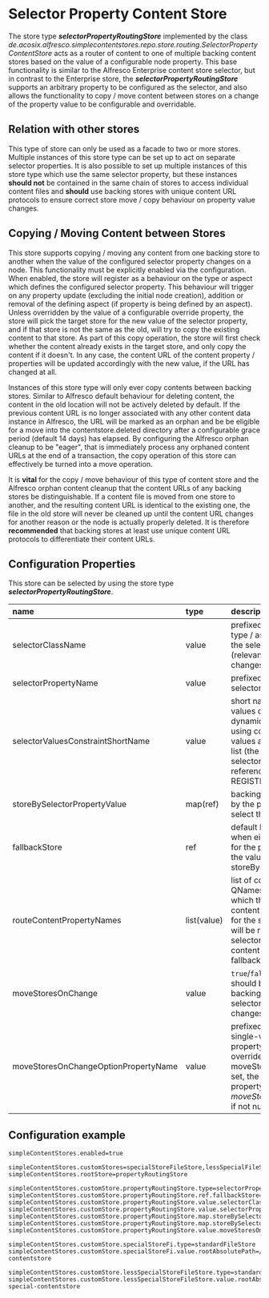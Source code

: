 # Selector Property Content Store

The store type **_selectorPropertyRoutingStore_** implemented by the class _de.acosix.alfresco.simplecontentstores.repo.store.routing.SelectorPropertyContentStore_ acts as a router of content to one of multiple backing content stores based on the value of a configurable node property. This base functionality is similar to the Alfresco Enterprise content store selector, but in contrast to the Enterprise store, the **_selectorPropertyRoutingStore_** supports an arbitrary property to be configured as the selector, and also allows the functionality to copy / move content between stores on a change of the property value to be configurable and overridable. 

## Relation with other stores

This type of store can only be used as a facade to two or more stores. Multiple instances of this store type can be set up to act on separate selector properties. It is also possible to set up multiple instances of this store type which use the same selector property, but these instances **should not** be contained in the same chain of stores to access individual content files and **should** use backing stores with unique content URL protocols to ensure correct store move / copy behaviour on property value changes.

## Copying / Moving Content between Stores

This store supports copying / moving any content from one backing store to another when the value of the configured selector property changes on a node. This functionality must be explicitly enabled via the configuration. When enabled, the store will register as a behaviour on the type or aspect which defines the configured selector property. This behaviour will trigger on any property update (excluding the initial node creation), addition or removal of the defining aspect (if property is being defined by an aspect). Unless overridden by the value of a configurable override property, the store will pick the target store for the new value of the selector property, and if that store is not the same as the old, will try to copy the existing content to that store. As part of this copy operation, the store will first check whether the content already exists in the target store, and only copy the content if it doesn't. In any case, the content URL of the content property / properties will be updated accordingly with the new value, if the URL has changed at all.

Instances of this store type will only ever copy contents between backing stores. Similar to Alfresco default behaviour for deleting content, the content in the old location will not be actively deleted by default. If the previous content URL is no longer associated with any other content data instance in Alfresco, the URL will be marked as an orphan and be be eligible for a move into the contentstore.deleted directory after a configurable grace period (default 14 days) has elapsed. By configuring the Alfresco orphan cleanup to be "eager", that is immediately process any orphaned content URLs at the end of a transaction, the copy operation of this store can effectively be turned into a move operation.

It is **vital** for the copy / move behaviour of this type of content store and the Alfresco orphan content cleanup that  the content URLs of any backing stores be distinguishable. If a content file is moved from one store to another, and the resulting content URL is identical to the existing one, the file in the old store will never be cleaned up until the content URL changes for another reason or the node is actually properly deleted. It is therefore **recommended** that backing stores at least use unique content URL protocols to differentiate their content URLs.

## Configuration Properties

This store can be selected by using the store type **_selectorPropertyRoutingStore_**.

| name | type | description | default | optional |
| :---| :--- | :--- | :--- | :--- |
| selectorClassName | value | prefixed or full QName of type / aspect associated with the selector property (relevant for handling changes via policies) |  | no |
| selectorPropertyName | value | prefixed or full QName of the selector property |  | no |
| selectorValuesConstraintShortName | value | short name of a list-of-values constraint that should dynamically be registered using configured selector values as the "allowedValues" list (the content model for the selector property may reference this via a REGISTERED constraint) |  | yes |
| storeBySelectorPropertyValue | map(ref) | backing content stores keyed by the property values that select them |  | no |
| fallbackStore | ref | default backing store to use when either no value exists for the property selector or the value is not mapped by storeBySelectorPropertyValue |  | no |
| routeContentPropertyNames | list(value) | list of content property QNames (prefixed or full) for which the store should route content - if set only content for the specified properties will be routed based on the selector property, all other content will be directed to the fallbackStore |  | yes |
| moveStoresOnChange | value | ``true``/``false`` to mark if content should be moved between backing stores when the selector property value changes | ``false`` | yes |
| moveStoresOnChangeOptionPropertyName | value | prefixed or full QName of a single-valued ``d:boolean`` property on nodes that can override moveStoresOnChange - if set, the boolean value of this property overrides the default _moveStoresOnChange_ setting if not null |  | yes |

## Configuration example

```text
simpleContentStores.enabled=true

simpleContentStores.customStores=specialStoreFileStore,lessSpecialFileStore,propertyRoutingStore,defaultTenantFileContentStore
simpleContentStores.rootStore=propertyRoutingStore

simpleContentStores.customStore.propertyRoutingStore.type=selectorPropertyRoutingStore
simpleContentStores.customStore.propertyRoutingStore.ref.fallbackStore=defaultTenantFileContentStore
simpleContentStores.customStore.propertyRoutingStore.value.selectorClassName=cm:storeSelector
simpleContentStores.customStore.propertyRoutingStore.value.selectorPropertyName=cm:storeName
simpleContentStores.customStore.propertyRoutingStore.map.storeBySelectorPropertyValue.ref.specialStore=specialStoreFileStore
simpleContentStores.customStore.propertyRoutingStore.map.storeBySelectorPropertyValue.ref.lessSpecialStore=lessSpecialStoreFileStore
simpleContentStores.customStore.propertyRoutingStore.value.moveStoresOnChange=true

simpleContentStores.customStore.specialStoreFi.type=standardFileStore
simpleContentStores.customStore.specialStoreFi.value.rootAbsolutePath=/mnt/alfresco/alf_data/special-contentstore

simpleContentStores.customStore.lessSpecialStoreFileStore.type=standardFileStore
simpleContentStores.customStore.lessSpecialStoreFileStore.value.rootAbsolutePath=/mnt/alfresco/alf_data/less-special-contentstore
```